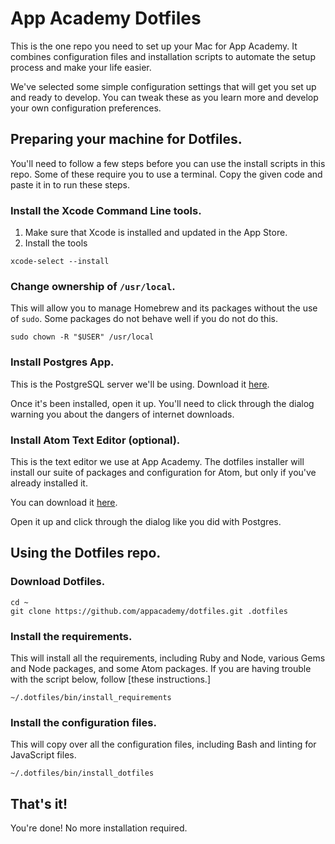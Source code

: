 # App Academy Dotfiles

This is the one repo you need to set up your Mac for App Academy. It
combines configuration files and installation scripts to automate the setup process and make your life easier.

We've selected some simple configuration settings that will get you set
up and ready to develop. You can tweak these as you learn more and
develop your own configuration preferences.

## Preparing your machine for Dotfiles.

You'll need to follow a few steps before you can use the install scripts
in this repo. Some of these require you to use a terminal. Copy the
given code and paste it in to run these steps.

### Install the Xcode Command Line tools.

1. Make sure that Xcode is installed and updated in the App Store.
2. Install the tools

  ```
  xcode-select --install
  ```

### Change ownership of `/usr/local`.

This will allow you to manage Homebrew and its packages without the use
of `sudo`. Some packages do not behave well if you do not do this.

```
sudo chown -R "$USER" /usr/local
```

### Install Postgres App.

This is the PostgreSQL server we'll be using. Download it
[here](http://postgresapp.com/).

Once it's been installed, open it up. You'll need to click through the
dialog warning you about the dangers of internet downloads.

### Install Atom Text Editor (optional).

This is the text editor we use at App Academy. The dotfiles installer
will install our suite of packages and configuration for Atom, but only
if you've already installed it.

You can download it [here](https://atom.io/).

Open it up and click through the dialog like you did with Postgres.

## Using the Dotfiles repo.

### Download Dotfiles.

```
cd ~
git clone https://github.com/appacademy/dotfiles.git .dotfiles
```

### Install the requirements.

This will install all the requirements, including Ruby and Node, various
Gems and Node packages, and some Atom packages. If you are having trouble
with the script below, follow [these instructions.]

```
~/.dotfiles/bin/install_requirements
```

### Install the configuration files.

This will copy over all the configuration files, including Bash and
linting for JavaScript files.

```
~/.dotfiles/bin/install_dotfiles
```

## That's it!

You're done! No more installation required.
